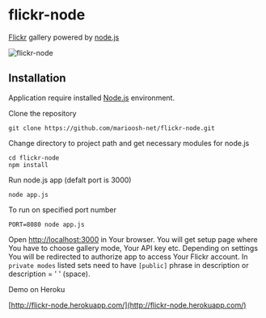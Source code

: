 flickr-node
===============

[Flickr](http://www.flickr.com/) gallery powered by [node.js](http://nodejs.org/)

![flickr-node](http://farm6.staticflickr.com/5497/10158823995_7690a23ceb_o.jpg)

Installation
------------
Application require installed [Node.js](http://nodejs.org/) environment.

Clone the repository

    git clone https://github.com/marioosh-net/flickr-node.git

Change directory to project path and get necessary modules for node.js

    cd flickr-node
    npm install

Run node.js app (defalt port is 3000) 

    node app.js
    
To run on specified port number

    PORT=8080 node app.js

Open [http://localhost:3000](http://localhost:3000) in Your browser. You will get setup page where You
have to choose gallery mode, Your API key etc. Depending on settings You will be redirected to authorize app to access Your Flickr account.
In `private modes` listed sets need to have `[public]` phrase in description or description = ' ' (space).

Demo on Heroku

   [http://flickr-node.herokuapp.com/](http://flickr-node.herokuapp.com/)
